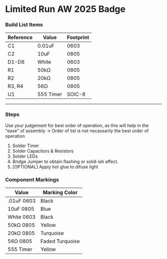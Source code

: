 # Limited Run AW 2025 Badge

### Build List Items
| Reference | Value | Footprint |
| --- | --- | --- |
| C1 | 0.01uF | 0603 |
| C2 | 10uF | 0805 |
| D1-D6 | White | 0603 |
| R1 | 50kΩ | 0805 |
| R2 | 20kΩ | 0805 |
| R3, R4 | 56Ω | 0805 |
| U1 | 555 Timer | SOIC-8 |

------
### Steps
Use your judgement for best order of operation, as this will help in the "ease" of assembly -> Order of list is not necassarily the best order of operation
1. Solder Timer
2. Solder Capacitors & Resistors
3. Solder LEDs
4. Bridge Jumper to obtain flashing or solid-ish affect.
5. [OPTIONAL] Apply hot glue to difuse light
   
### Component Markings
| Value | Marking Color |
| --- | --- |
| .01uF 0603 | Black|
| 10uF 0805 | Blue |
| White 0603 | Black |
| 50kΩ 0805 | Yellow |
| 20kΩ 0805 | Turquoise |
| 56Ω 0805 | Faded Turquoise |
| 555 Timer | Yellow |
